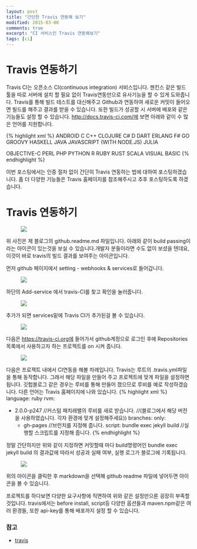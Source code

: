 ```yaml
---
layout: post
title: "간단한 Travis 연동해 보기"
modified: 2015-03-08
comments: true
excerpt: "CI 서비스인 Travis 연동해보기"
tags: [ci]
---
```


# Travis 연동하기 
 
Travis CI는 오픈소스 CI(continuous integration) 서비스입니다. 젠킨스 같은 빌드 툴을 따로 서버에 설치 할 필요 없이 Travis연동만으로 유사기능을 할 수 있게 도와줍니다. Travis를 통해 빌드 테스트를 대신해주고 Github과 연동하여 새로운 커밋이 들어오면 빌드를 해주고 결과를 받을 수 있습니다. 또한 빌드가 성공할 시 서버에 배포와 같은 기능들도 설정 할 수 있습니다. http://docs.travis-ci.com/에 보면 아래와 같이 수 많은 언어를 지원합니다. 

{% highlight xml %}
ANDROID C C++ CLOJURE C# D DART ERLANG F# GO GROOVY HASKELL JAVA JAVASCRIPT (WITH NODE.JS) JULIA

OBJECTIVE-C PERL PHP PYTHON R RUBY RUST SCALA VISUAL BASIC
{% endhighlight %}

 이번 포스팅에서는 인증 절차 없이 간단히 Travis 연동하는 법에 대하여 포스팅하겠습니다. 좀 더 다양한 기능들은 Travis 홈페이지를 참조해주시고 추후 포스팅하도록 하겠습니다.
 
# Travis 연동하기

<figure>
	<img src="/blog/images/travis1.PNG">
</figure>

위 사진은 제 블로그의 github.readme.md 파일입니다. 아래와 같이 build passing이라는 아이콘이 있는것을 보실 수 있습니다.개발자 분들이라면 수도 없이 보셨을 텐데요, 이것이 바로 travis의 빌드 결과를 보여주는 아이콘입니다.
 

먼저 github 페이지에서 setting - webhooks & services로 들어갑니다. 
<figure>
	<img src="/blog/images/travis2.PNG">
</figure>
 
하단의 Add-service 에서 travis-CI를 찾고 확인을 눌러줍니다. 
<figure>
	<img src="/blog/images/travis3.0.png">
</figure> 

추가가 되면 services밑에 Travis CI가 추가된걸 볼 수 있습니다. 
<figure>
	<img src="/blog/images/travis3.PNG">
</figure> 

다음은 https://travis-ci.org에 들어가서 github계정으로 로그인 후에 Repositories 목록에서 사용하고자 하는 프로젝트를 on 시켜 줍니다.

<figure>
	<img src="/blog/images/travis4.png">
</figure> 

다음은 프로젝트 내에서 CI연동을 해볼 차례입니다. Travis는 루트의 .travis.yml파일을 통해 동작합니다. 그래서 해당 파일을 만들어 주고 프로젝트에 맞게 파일을 설정하면 됩니다. 깃헙블로그 같은 경우는 루비를 통해 만들어 졌으므로 루비를 예로 작성하겠습니다. 다른 언어는 Travis 홈페이지에 나와 있습니다. 
{% highlight xml %}
language: ruby
rvm:
  - 2.0.0-p247 //커스텀 패치래밸의 루비를 새로 받습니다. 
  //(블로그에서 해당 버전을 사용하였습니다. 각자 환경에 맞게 설정해주세요))
branches:
  only:
    - gh-pages //브런치를 지정해 줍니다.
script: bundle exec jekyll build //실행할 스크립트를 지정해 줍니다. 
 {% endhighlight %} 
 
정말 간단하지만 위와 같이 지정하면 커밋할때 마다 build명령어인 bundle exec jekyll build 의 결과값에 따라서 성공과 실패 여부, 실행 로그가 블로그에 기록됩니다.
 
<figure>
	<img src="/blog/images/travis5.png">
</figure> 
위의 아이콘을 클릭한 후 markdown을 선택해 github readme 파일에 넣어두면 아이콘을 볼 수 있습니다.
 
프로젝트를 하다보면 다양한 요구사항에 직면하여 위와 같은 설정만으론 굉장히 부족할 것입니다. travis에서는 before install, script등 다양한 옵션들과 maven.npm같은 여러 환경들, 또한 api-key를 통해 배포까지 설정 할 수 있습니다. 


### 참고 
* [travis](http://docs.travis-ci.com) 